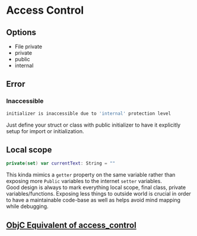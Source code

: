# Access Control

## Options

- File private
- private
- public
- internal

## Error

### Inaccessible

```sh
initializer is inaccessible due to 'internal' protection level
```

Just define your struct or class with public initializer to have it explicitly setup for import or initialization.



## Local scope

```swift
private(set) var currentText: String = ""
```
This kinda mimics a `getter` property on the same variable rather than exposing more `Public` variables to the internet `setter` variables.  
Good design is always to mark everything local scope, final class, private variables/functions. Exposing less things to outside world is crucial in order to have a maintainable code-base as well as helps avoid mind mapping while debugging.


## [ObjC Equivalent of access_control](/ios/objectiveC/access_control.md)